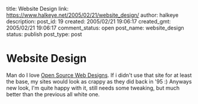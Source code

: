 title: Website Design
link: https://www.halkeye.net/2005/02/21/website_design/
author: halkeye
description: 
post_id: 19
created: 2005/02/21 19:06:17
created_gmt: 2005/02/21 19:06:17
comment_status: open
post_name: website_design
status: publish
post_type: post

# Website Design

Man do I love [Open Source Web Designs](http://oswd.org/). If i didn't use that site for at least the base, my sites would look as crappy as they did back in '95 :) Anyways new look, I'm quite happy with it, still needs some tweaking, but much better than the previous all white one.